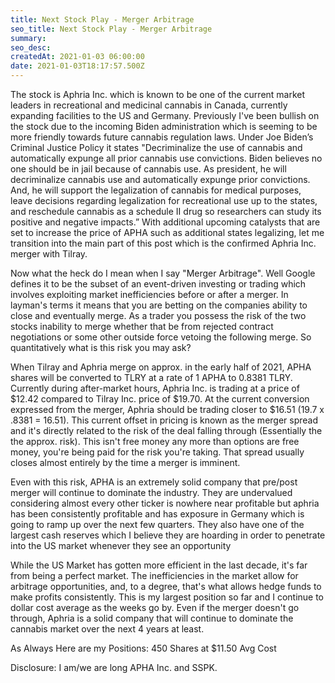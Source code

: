 ```yaml
---
title: Next Stock Play - Merger Arbitrage
seo_title: Next Stock Play - Merger Arbitrage
summary: 
seo_desc: 
createdAt: 2021-01-03 06:00:00
date: 2021-01-03T18:17:57.500Z
---
```

The stock is Aphria Inc. which is known to be one of the current market leaders in recreational and medicinal cannabis in Canada, currently expanding facilities to the US and Germany. Previously I've been bullish on the stock due to the incoming Biden administration which is seeming to be more friendly towards future cannabis regulation laws. Under Joe Biden’s Criminal Justice Policy it states "Decriminalize the use of cannabis and automatically expunge all prior cannabis use convictions. Biden believes no one should be in jail because of cannabis use. As president, he will decriminalize cannabis use and automatically expunge prior convictions. And, he will support the legalization of cannabis for medical purposes, leave decisions regarding legalization for recreational use up to the states, and reschedule cannabis as a schedule II drug so researchers can study its positive and negative impacts.” With additional upcoming catalysts that are set to increase the price of APHA such as additional states legalizing, let me transition into the main part of this post which is the confirmed Aphria Inc. merger with Tilray. 

Now what the heck do I mean when I say "Merger Arbitrage". Well Google defines it to be the subset of an event-driven investing or trading which involves exploiting market inefficiencies before or after a merger. In layman's terms it means that you are betting on the companies ability to close and eventually merge. As a trader you possess the risk of the two stocks inability to merge whether that be from rejected contract negotiations or some other outside force vetoing the following merge. So quantitatively what is this risk you may ask?

When Tilray and Aphria merge on approx. in the early half of 2021, APHA shares will be converted to TLRY at a rate of 1 APHA to 0.8381 TLRY. Currently during after-market hours, Aphria Inc. is trading at a price of $12.42 compared to Tilray Inc. price of $19.70. At the current conversion expressed from the merger, Aphria should be trading closer to $16.51 (19.7 x .8381 = 16.51). This current offset in pricing is known as the merger spread and it's directly related to the risk of the deal falling through (Essentially the the approx. risk). This isn't free money any more than options are free money, you're being paid for the risk you're taking. That spread usually closes almost entirely by the time a merger is imminent. 

Even with this risk, APHA is an extremely solid company that pre/post merger will continue to dominate the industry. They are undervalued considering almost every other ticker is nowhere near profitable but aphria has been consistently profitable and has exposure in Germany which is going to ramp up over the next few quarters. They also have one of the largest cash reserves which I believe they are hoarding in order to penetrate into the US market whenever they see an opportunity 

While the US Market has gotten more efficient in the last decade, it's far from being a perfect market. The inefficiencies in the market allow for arbitrage opportunities, and, to a degree, that's what allows hedge funds to make profits consistently. This is my largest position so far and I continue to dollar cost average as the weeks go by. Even if the merger doesn't go through, Aphria is a solid company that will continue to dominate the cannabis market over the next 4 years at least. 
 
As Always Here are my Positions:
450 Shares at $11.50 Avg Cost
 
Disclosure: I am/we are long APHA Inc. and SSPK.
